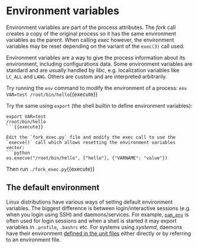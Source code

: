 # Environment variables
Environment variables are part of the process attributes. The _fork_ call creates a copy of the original process so it has the same environment variables as the parent. When calling _exec_ however, the environment variables may be reset depending on the variant of the `exec(3)` call used.

Environment variables are a way to give the process information about its environment, including configurations data. Some environment variables are standard and are usually handled by _libc_, e.g. localization variables like `LC_ALL` and `LANG`. Others are custom and are interpreted arbitrarily.

Try running the `env` command to modify the environment of a process:
`env VAR=test /root/bin/hello`{{execute}}

Try the same using `export` (the shell builtin to define environment variables):
```
export VAR=test
/root/bin/hello
```{{execute}}

Edit the `fork_exec.py` file and modify the exec call to use the `execve()` call which allows resetting the environment variables vector:
```python
os.execve("/root/bin/hello", ["hello"], {"VARNAME": "value"})
```
Then run `./fork_exec.py`{{execute}}

## The default environment
Linux distributions have various ways of setting default environment variables. The biggest difference is between login/interactive sessions (e.g. when you login using SSH) and daemons/services. For example, [`pam_env`](https://man7.org/linux/man-pages/man8/pam_env.8.html) is often used for login sessions and when a shell is started it may export variables in `.profile`, `.bashrc` etc. For systems using _systemd_, daemons have their environment [defined in the unit files](https://coreos.com/os/docs/latest/using-environment-variables-in-systemd-units.html) either directly or by referring to an environment file.